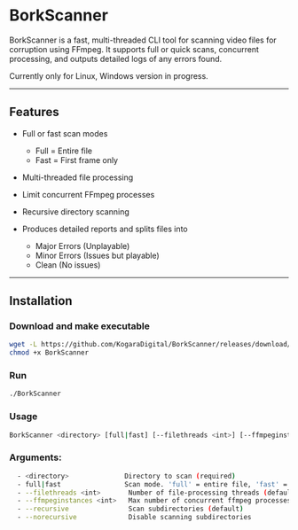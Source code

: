 # BorkScanner

BorkScanner is a fast, multi-threaded CLI tool for scanning video files for corruption using FFmpeg. It supports full or quick scans, concurrent processing, and outputs detailed logs of any errors found.

Currently only for Linux, Windows version in progress.

---

## Features

- Full or fast scan modes
  - Full = Entire file
  - Fast = First frame only

- Multi-threaded file processing

- Limit concurrent FFmpeg processes

- Recursive directory scanning

- Produces detailed reports and splits files into
  - Major Errors (Unplayable)
  - Minor Errors (Issues but playable)
  - Clean (No issues)

---

## Installation
### Download and make executable

``` bash
wget -L https://github.com/KogaraDigital/BorkScanner/releases/download/v0.0.1/BorkScanner
chmod +x BorkScanner
```
### Run
 ```bash
./BorkScanner
```

### Usage 
```bash
BorkScanner <directory> [full|fast] [--filethreads <int>] [--ffmpeginstances <int>] [--recursive|--norecursive]
```

### Arguments:
```bash
  - <directory>              Directory to scan (required)
  - full|fast                Scan mode. 'full' = entire file, 'fast' = first frame only (default: full)
  - --filethreads <int>       Number of file-processing threads (default: logical processors / 2)
  - --ffmpeginstances <int>   Max number of concurrent ffmpeg processes (default: 4)
  - --recursive               Scan subdirectories (default)
  - --norecursive             Disable scanning subdirectories
```


